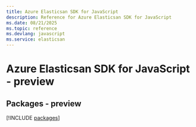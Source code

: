 ```yaml
---
title: Azure Elasticsan SDK for JavaScript
description: Reference for Azure Elasticsan SDK for JavaScript
ms.date: 08/21/2025
ms.topic: reference
ms.devlang: javascript
ms.service: elasticsan
---
```

# Azure Elasticsan SDK for JavaScript - preview
## Packages - preview
[!INCLUDE [packages](elasticsan-index.md)]